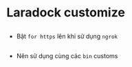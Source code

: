 # Laradock customize

##
- Bật `for https` lên khi sử dụng `ngrok`

##
- Nên sử dụng cùng các `bin` customs

